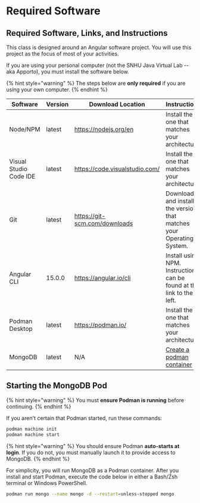# Required Software

## Required Software, Links, and Instructions

This class is designed around an Angular software project. You will use this project as the focus of most of your activities.

If you are using your personal computer (not the SNHU Java Virtual Lab --aka Apporto), you must install the software below.

{% hint style="warning" %}
The steps below are **only required** if you are using your own computer.
{% endhint %}

<table><thead><tr><th width="150">Software</th><th width="150">Version</th><th width="150">Download Location</th><th>Instructions</th></tr></thead><tbody><tr><td>Node/NPM</td><td>latest</td><td><a href="https://nodejs.org/en">https://nodejs.org/en</a></td><td>Install the one that matches your architecture.</td></tr><tr><td>Visual Studio Code IDE</td><td>latest</td><td><a href="https://code.visualstudio.com/">https://code.visualstudio.com/</a></td><td>Install the one that matches your architecture.</td></tr><tr><td>Git</td><td>latest</td><td><a href="https://git-scm.com/downloads">https://git-scm.com/downloads</a></td><td>Download and install the version that matches your Operating System.</td></tr><tr><td>Angular CLI</td><td>15.0.0</td><td><a href="https://angular.io/cli">https://angular.io/cli</a></td><td>Install using NPM. Instructions can be found at the link to the left.</td></tr><tr><td>Podman Desktop</td><td>latest</td><td><a href="https://podman.io/">https://podman.io/</a></td><td>Install the one that matches your architecture.</td></tr><tr><td>MongoDB</td><td>latest</td><td>N/A</td><td><a href="required-software.md#starting-a-mongodb-pod">Create a podman container</a></td></tr></tbody></table>

## Starting the MongoDB Pod

{% hint style="warning" %}
You must **ensure Podman is running** before continuing.
{% endhint %}

If you aren't certain that Podman started, run these commands:&#x20;

```bash
podman machine init
podman machine start
```

{% hint style="warning" %}
You should ensure Podman **auto-starts at login**. If you do not, you must manually launch it to provide access to MongoDB.
{% endhint %}

For simplicity, you will run MongoDB as a Podman container. After you install and start Podman, execute the code below in either a Bash/Zsh terminal or Windows PowerShell.

```bash
podman run mongo --name mongo -d --restart=unless-stopped mongo
```
